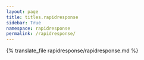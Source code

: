 ```yaml
---
layout: page
title: titles.rapidresponse
sidebar: True
namespace: rapidresponse
permalink: /rapidresponse/
---
```


{% translate_file rapidresponse/rapidresponse.md %}
